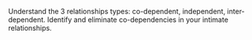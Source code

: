 Understand the 3 relationships types: co-dependent, independent, inter-dependent. Identify and eliminate co-dependencies in your intimate relationships.